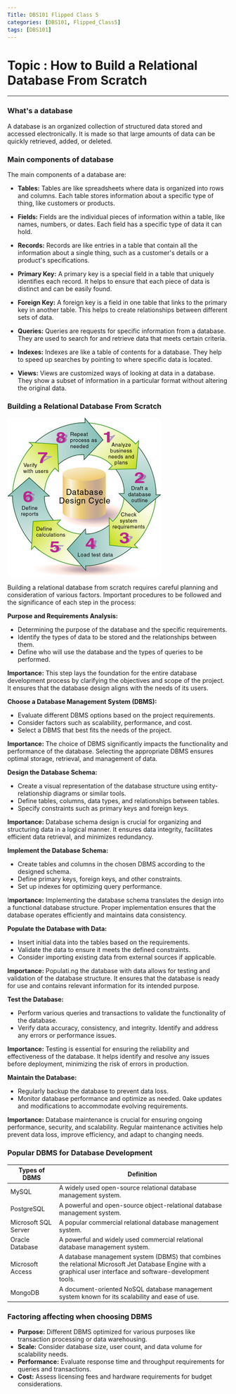 ```yaml
---
Title: DBS101 Flipped Class 5
categories: [DBS101, Flipped_Class5]
tags: [DBS101]
---
```


# Topic : How to Build a Relational Database From Scratch
----

### What's a database

A database is an organized collection of structured data stored and accessed electronically. It is made so that large amounts of data can be quickly retrieved, added, or deleted.

### Main components of database
The main components of a database are:

- **Tables:** Tables are like spreadsheets where data is organized into rows and columns. Each table stores information about a specific type of thing, like customers or products.

- **Fields:**  Fields are the individual pieces of information within a table, like names, numbers, or dates. Each field has a specific type of data it can hold.

- **Records:** Records are like entries in a table that contain all the information about a single thing, such as a customer's details or a product's specifications.

- **Primary Key:** A primary key is a special field in a table that uniquely identifies each record. It helps to ensure that each piece of data is distinct and can be easily found.

- **Foreign Key:** A foreign key is a field in one table that links to the primary key in another table. This helps to create relationships between different sets of data.

- **Queries:**  Queries are requests for specific information from a database. They are used to search for and retrieve data that meets certain criteria.

- **Indexes:**  Indexes are like a table of contents for a database. They help to speed up searches by pointing to where specific data is located.

- **Views:** Views are customized ways of looking at data in a database. They show a subset of information in a particular format without altering the original data.

### Building a Relational Database From Scratch

![alt text](../flipped7.jpg)

Building a relational database from scratch requires careful planning and consideration of various factors. Important procedures to be followed and the significance of each step in the process:

**Purpose and Requirements Analysis:**
- Determining the purpose of the database and the specific requirements.
- Identify the types of data to be stored and the relationships between them.
- Define who will use the database and the types of queries to be performed.

**Importance:** This step lays the foundation for the entire database development process by clarifying the objectives and scope of the project. It ensures that the database design aligns with the needs of its users.

**Choose a Database Management System (DBMS):**
- Evaluate different DBMS options based on the project requirements.
- Consider factors such as scalability, performance, and cost.
- Select a DBMS that best fits the needs of the project.

**Importance:** The choice of DBMS significantly impacts the functionality and performance of the database. Selecting the appropriate DBMS ensures optimal storage, retrieval, and management of data.

**Design the Database Schema:**
- Create a visual representation of the database structure using entity-relationship diagrams or similar tools.
- Define tables, columns, data types, and relationships between tables.
- Specify constraints such as primary keys and foreign keys.

**Importance:** Database schema design is crucial for organizing and structuring data in a logical manner. It ensures data integrity, facilitates efficient data retrieval, and minimizes redundancy.

**Implement the Database Schema:**
- Create tables and columns in the chosen DBMS according to the designed schema.
- Define primary keys, foreign keys, and other constraints.
- Set up indexes for optimizing query performance.

I**mportance:** Implementing the database schema translates the design into a functional database structure. Proper implementation ensures that the database operates efficiently and maintains data consistency.

**Populate the Database with Data:**
- Insert initial data into the tables based on the requirements.
- Validate the data to ensure it meets the defined constraints.
- Consider importing existing data from external sources if applicable.

**Importance:** Populati.ng the database with data allows for testing and validation of the database structure. It ensures that the database is ready for use and contains relevant information for its intended purpose.

**Test the Database:**

- Perform various queries and transactions to validate the functionality of the database.
- Verify data accuracy, consistency, and integrity.
Identify and address any errors or performance issues.

**Importance:** Testing is essential for ensuring the reliability and effectiveness of the database. It helps identify and resolve any issues before deployment, minimizing the risk of errors in production.

**Maintain the Database:**

- Regularly backup the database to prevent data loss.
- Monitor database performance and optimize as needed.
0ake updates and modifications to accommodate evolving requirements.

**Importance:** Database maintenance is crucial for ensuring ongoing performance, security, and scalability. Regular maintenance activities help prevent data loss, improve efficiency, and adapt to changing needs.


### Popular DBMS for Database Development

| Types of DBMS | Definition |
| ----------- | ----------- |
| MySQL | A widely used open-source relational database management system. |
| PostgreSQL | A powerful and open-source object-relational database management system. |
| Microsoft SQL Server| A popular commercial relational database management system. |
| Oracle Database | A powerful and widely used commercial relational database management system. |
| Microsoft Access| A database management system (DBMS) that combines the relational Microsoft Jet Database Engine with a graphical user interface and software-development tools. |
| MongoDB | A document-oriented NoSQL database management system known for its scalability and ease of use. |


### Factoring affecting when choosing DBMS
- **Purpose:** Different DBMS optimized for various purposes like transaction processing or data warehousing.
- **Scale:** Consider database size, user count, and data volume for scalability needs.
- **Performance:** Evaluate response time and throughput requirements for queries and transactions.
- **Cost:** Assess licensing fees and hardware requirements for budget considerations.
